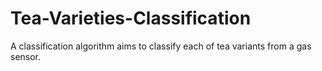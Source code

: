 # Tea-Varieties-Classification
A classification algorithm aims to classify each of tea variants from a gas sensor.
